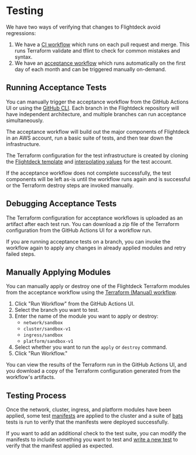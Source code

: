 # Testing

We have two ways of verifying that changes to Flightdeck avoid regressions:

1. We have a [CI workflow] which runs on each pull request and merge. This runs
   Terraform validate and tflint to check for common mistakes and syntax.
2. We have an [acceptance workflow] which runs automatically on the first day of
   each month and can be triggered manually on-demand.

[CI workflow]: https://github.com/thoughtbot/flightdeck/actions/workflows/ci.yaml
[acceptance workflow]: https://github.com/thoughtbot/flightdeck/actions/workflows/acceptance.yaml

## Running Acceptance Tests

You can manually trigger the acceptance workflow from the GitHub Actions UI or
using the [GitHub CLI]. Each branch in the Flightdeck repository will have
independent architecture, and multiple branches can run acceptance
simultaneously.

[GitHub CLI]: https://cli.github.com/

The acceptance workflow will build out the major components of Flightdeck in an
AWS account, run a basic suite of tests, and then tear down the infrastructure.

The Terraform configuration for the test infrastructure is created by cloning
the [Flightdeck template] and [interpolating values] for the test account.

[Flightdeck template]: https://github.com/thoughtbot/flightdeck-template
[interpolating values]: https://github.com/thoughtbot/flightdeck/blob/main/.github/workflows/terraform.yaml

If the acceptance workflow does not complete successfully, the test components
will be left as-is until the workflow runs again and is successful or the
Terraform destroy steps are invoked manually.

## Debugging Acceptance Tests

The Terraform configuration for acceptance workflows is uploaded as an artifact
after each test run. You can download a zip file of the Terraform configuration
from the GitHub Actions UI for a workflow run.

If you are running acceptance tests on a branch, you can invoke the workflow
again to apply any changes in already applied modules and retry failed steps.

## Manually Applying Modules

You can manually apply or destroy one of the Flightdeck Terraform modules from
the acceptance workflow using the [Terraform (Manual) workflow].

1. Click "Run Workflow" from the GitHub Actions UI.
2. Select the branch you want to test.
3. Enter the name of the module you want to apply or destroy:
   - `network/sandbox`
   - `cluster/sandbox-v1`
   - `ingress/sandbox`
   - `platform/sandbox-v1`
4. Select whether you want to run the `apply` or `destroy` command.
5. Click "Run Workflow."

You can view the results of the Terraform run in the GitHub Actions UI, and you
download a copy of the Terraform configuration generated from the workflow's
artifacts.

[Terraform (Manual) workflow]: https://github.com/thoughtbot/flightdeck/actions/workflows/terraform-dispatch.yaml

## Testing Process

Once the network, cluster, ingress, and platform modules have been applied, some
test [manifests] are applied to the cluster and a suite of [bats] tests is run
to verify that the manifests were deployed successfully.

If you want to add an additional check to the test suite, you can modify the
manifests to include something you want to test and [write a new test] to verify
that the manifest applied as expected.

[manifests]: https://github.com/thoughtbot/flightdeck/tree/main/tests/manifests
[bats]: https://bats-core.readthedocs.io/en/stable/
[write a new test]: https://bats-core.readthedocs.io/en/stable/writing-tests.html
